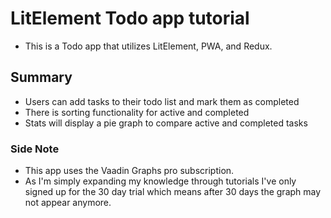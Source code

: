 # LitElement Todo app tutorial 

* This is a Todo app that utilizes LitElement, PWA, and Redux.

## Summary

* Users can add tasks to their todo list and mark them as completed
* There is sorting functionality for active and completed
* Stats will display a pie graph to compare active and completed tasks

### Side Note
* This app uses the Vaadin Graphs pro subscription. 
* As I'm simply expanding my knowledge through tutorials I've only signed up for the 30 day trial which means after 30 days the graph may not appear anymore. 
